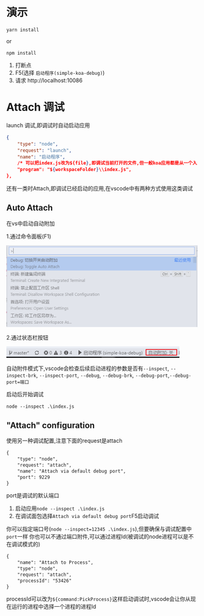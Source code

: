 # 演示

```
yarn install
```
or
```
npm install
```

1.  打断点
2.  F5(选择 `启动程序(simple-koa-debug)`)
3.  请求 http://localhost:10086

# Attach 调试

launch 调试,即调试时自动启动应用

``` JSON
{
    "type": "node",
    "request": "launch",
    "name": "启动程序",
    /* 可以把index.js改为${file},即调试当前打开的文件,但一般koa应用都是从一个入口启动的 */
    "program": "${workspaceFolder}\\index.js", 
},
```

还有一类时Attach,即调试已经启动的应用,在vscode中有两种方式使用这类调试

## Auto Attach

在vs中启动自动附加 

1.通过命令面板(F1)  

![](./imgs/Snipaste_2018-05-27_13-39-53.png)

2.通过状态栏按钮  

![](./imgs/Snipaste_2018-05-27_13-41-14.png)

自动附件模式下,vscode会检查后续启动进程的参数是否有`--inspect`, `--inspect-brk`, `--inspect-port`, `--debug`, `--debug-brk`, `--debug-port`,`--debug-port=端口`

启动后开始调试

```
node --inspect .\index.js
```

## "Attach" configuration

使用另一种调试配置,注意下面的request是attach
```
{
    "type": "node",
    "request": "attach",
    "name": "Attach via default debug port",
    "port": 9229
}
```
port是调试的默认端口

1. 启动应用`node --inspect .\index.js`
2. 在调试面包选择`Attach via default debug port`F5启动调试

你可以指定端口号(`node --inspect=12345 .\index.js`),但要确保与调试配置中`port`一样
你也可以不通过端口附件,可以通过进程Id(被调试的node进程可以是不在调试模式的)

```
{
    "name": "Attach to Process",
    "type": "node",
    "request": "attach",
    "processId": "53426"
}
```

processId可以改为`${command:PickProcess}`这样启动调试时,vscode会让你从现在运行的进程中选择一个进程的进程Id

